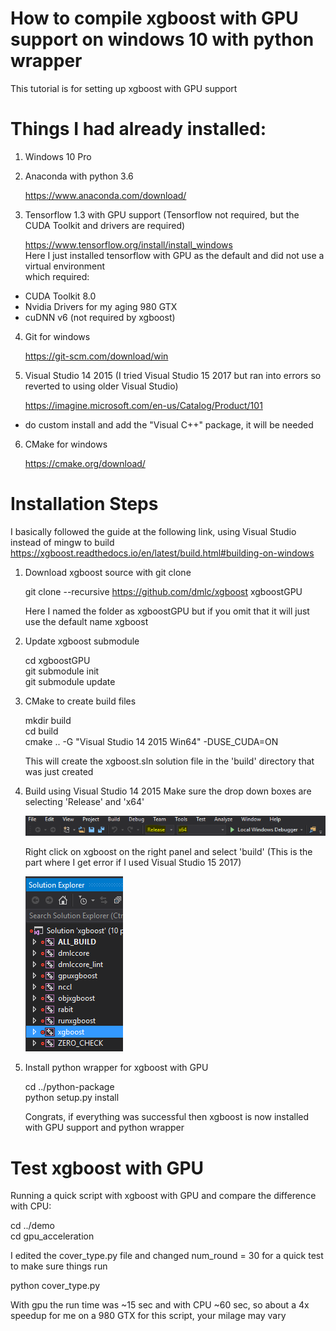 # How to compile xgboost with GPU support on windows 10 with python wrapper

This tutorial is for setting up xgboost with GPU support

# Things I had already installed:

1. Windows 10 Pro

2. Anaconda with python 3.6

   https://www.anaconda.com/download/  

3. Tensorflow 1.3 with GPU support (Tensorflow not required, but the CUDA Toolkit and drivers are required)

   https://www.tensorflow.org/install/install_windows  
   Here I just installed tensorflow with GPU as the default and did not use a virtual environment  
   which required:  
  * CUDA Toolkit 8.0
  * Nvidia Drivers for my aging 980 GTX
  * cuDNN v6 (not required by xgboost)
  
4. Git for windows

   https://git-scm.com/download/win  

5. Visual Studio 14 2015 (I tried Visual Studio 15 2017 but ran into errors so reverted to using older Visual Studio)

   https://imagine.microsoft.com/en-us/Catalog/Product/101  
  * do custom install and add the "Visual C++" package, it will be needed
  
6. CMake for windows

   https://cmake.org/download/  

# Installation Steps
I basically followed the guide at the following link, using Visual Studio instead of mingw to build
https://xgboost.readthedocs.io/en/latest/build.html#building-on-windows

1. Download xgboost source with git clone

   git clone --recursive https://github.com/dmlc/xgboost xgboostGPU  

   Here I named the folder as xgboostGPU but if you omit that it will just use the default name xgboost  
   
2. Update xgboost submodule

   cd xgboostGPU  
   git submodule init  
   git submodule update  

3. CMake to create build files

   mkdir build  
   cd build  
   cmake .. -G "Visual Studio 14 2015 Win64" -DUSE_CUDA=ON  
   
   This will create the xgboost.sln solution file in the 'build' directory that was just created

4. Build using Visual Studio 14 2015
   Make sure the drop down boxes are selecting 'Release' and 'x64'

   ![alt text](/VS2015_1.PNG?raw=true "Visual Studio 2015 screen capture 1")  
   
   Right click on xgboost on the right panel and select 'build' (This is the part where I get error if I used Visual Studio 15 2017)
   
   ![alt text](/VS2015_2.PNG?raw=true "Visual Studio 2015 screen capture 2")  
   
5. Install python wrapper for xgboost with GPU
   
   cd ../python-package  
   python setup.py install  
   
   Congrats, if everything was successful then xgboost is now installed with GPU support and python wrapper
   
# Test xgboost with GPU
Running a quick script with xgboost with GPU and compare the difference with CPU:

   cd ../demo  
   cd gpu_acceleration  
   
   I edited the cover_type.py file and changed num_round = 30 for a quick test to make sure things run
   
   python cover_type.py  
   
With gpu the run time was ~15 sec and with CPU ~60 sec, so about a 4x speedup for me on a 980 GTX for this script, your milage may vary

